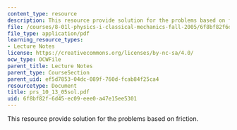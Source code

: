 ```yaml
---
content_type: resource
description: This resource provide solution for the problems based on friction.
file: /courses/8-01l-physics-i-classical-mechanics-fall-2005/6f8bf82f6d45ec09eee0a47e15ee5301_prs_10_13_05sol.pdf
file_type: application/pdf
learning_resource_types:
- Lecture Notes
license: https://creativecommons.org/licenses/by-nc-sa/4.0/
ocw_type: OCWFile
parent_title: Lecture Notes
parent_type: CourseSection
parent_uid: ef5d7853-04dc-089f-760d-fcab84f25ca4
resourcetype: Document
title: prs_10_13_05sol.pdf
uid: 6f8bf82f-6d45-ec09-eee0-a47e15ee5301
---
```

This resource provide solution for the problems based on friction.